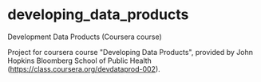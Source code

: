 developing_data_products
========================

Development Data Products (Coursera course)

Project for coursera course "Developing Data Products", 
provided by John Hopkins Bloomberg School of Public Health 
(https://class.coursera.org/devdataprod-002).
